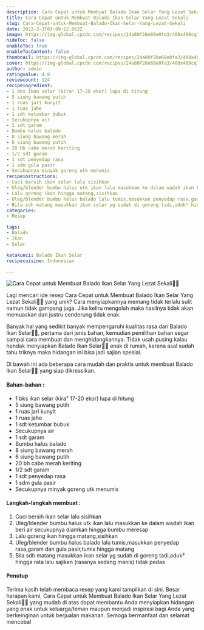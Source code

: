 ```yaml
---
description: Cara Cepat untuk Membuat Balado Ikan Selar Yang Lezat Sekali"
title: Cara Cepat untuk Membuat Balado Ikan Selar Yang Lezat Sekali
slug: Cara-Cepat-untuk-Membuat-Balado-Ikan-Selar-Yang-Lezat-Sekali
date: 2022-3-3T03:09:12.063Z
image: https://img-global.cpcdn.com/recipes/24a80f28e69e0fa3/400x400cq70/photo.jpg
hideToc: false
enableToc: true
enableTocContent: false
thumbnail: https://img-global.cpcdn.com/recipes/24a80f28e69e0fa3/400x400cq70/photo.jpg
cover: https://img-global.cpcdn.com/recipes/24a80f28e69e0fa3/400x400cq70/photo.jpg
author: admin
ratingvalue: 4.8
reviewcount: 124
recipeingredient:
- 1 bks ikan selar (kira² 17-20 ekor) lupa di hitung
- 5 siung bawang putih
- 1 ruas jari kunyit
- 1 ruas jahe
- 1 sdt ketumbar bubuk
- Secukupnya air
- 1 sdt garam
- Bumbu halus balado
- 8 siung bawang merah
- 6 siung bawang putih
- 20 bh cabe merah keriting
- 1/2 sdt garam
- 1 sdt penyedap rasa
- 1 sdm gula pasir
- Secukupnya minyak goreng utk menumis
recipeinstructions:
- Cuci bersih ikan selar lalu sisihkan
- Uleg/blender bumbu halus utk ikan lalu masukkan ke dalam wadah ikan beri air secukupnya diamkan hingga bumbu meresap
- Lalu goreng ikan hingga matang,sisihkan
- Uleg/blender bumbu halus balado lalu tumis,masukkan penyedap rasa,garam dan gula pasir,tumis hingga matang
- Bila sdh matang masukkan ikan selar yg sudah di goreng tadi,aduk² hingga rata lalu sajikan (rasanya sedang manis) tidak pedas
categories:
- Resep

tags:
- Balado
- Ikan
- Selar

katakunci: Balado Ikan Selar
recipecuisine: Indonesian

---
```


![Cara Cepat untuk Membuat Balado Ikan Selar Yang Lezat Sekali👩‍🍳](https://img-global.cpcdn.com/recipes/24a80f28e69e0fa3/400x400cq70/photo.jpg)

Lagi mencari ide resep Cara Cepat untuk Membuat Balado Ikan Selar Yang Lezat Sekali👩‍🍳 yang unik? Cara menyiapkannya memang tidak terlalu sulit namun tidak gampang juga. Jika keliru mengolah maka hasilnya tidak akan memuaskan dan justru cenderung tidak enak.

Banyak hal yang sedikit banyak mempengaruhi kualitas rasa dari Balado Ikan Selar👩‍🍳, pertama dari jenis bahan, kemudian pemilihan bahan segar sampai cara membuat dan menghidangkannya. Tidak usah pusing kalau hendak menyiapkan Balado Ikan Selar👩‍🍳 enak di rumah, karena asal sudah tahu triknya maka hidangan ini bisa jadi sajian spesial.

Di bawah ini ada beberapa cara mudah dan praktis untuk membuat Balado Ikan Selar👩‍🍳 yang siap dikreasikan.

<!--inarticleads1-->

#### Bahan-bahan :

- 1 bks ikan selar (kira² 17-20 ekor) lupa di hitung
- 5 siung bawang putih
- 1 ruas jari kunyit
- 1 ruas jahe
- 1 sdt ketumbar bubuk
- Secukupnya air
- 1 sdt garam
- Bumbu halus balado
- 8 siung bawang merah
- 6 siung bawang putih
- 20 bh cabe merah keriting
- 1/2 sdt garam
- 1 sdt penyedap rasa
- 1 sdm gula pasir
- Secukupnya minyak goreng utk menumis

<!--inarticleads2-->

#### Langkah-langkah membuat :

1. Cuci bersih ikan selar lalu sisihkan
1. Uleg/blender bumbu halus utk ikan lalu masukkan ke dalam wadah ikan beri air secukupnya diamkan hingga bumbu meresap
1. Lalu goreng ikan hingga matang,sisihkan
1. Uleg/blender bumbu halus balado lalu tumis,masukkan penyedap rasa,garam dan gula pasir,tumis hingga matang
1. Bila sdh matang masukkan ikan selar yg sudah di goreng tadi,aduk² hingga rata lalu sajikan (rasanya sedang manis) tidak pedas

#### Penutup

Terima kasih telah membaca resep yang kami tampilkan di sini. Besar harapan kami, Cara Cepat untuk Membuat Balado Ikan Selar Yang Lezat Sekali👩‍🍳 yang mudah di atas dapat membantu Anda menyiapkan hidangan yang enak untuk keluarga/teman maupun menjadi inspirasi bagi Anda yang berkeinginan untuk berjualan makanan. Semoga bermanfaat dan selamat mencoba!